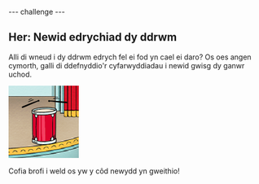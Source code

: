 --- challenge ---
## Her: Newid edrychiad dy ddrwm
Alli di wneud i dy ddrwm edrych fel ei fod yn cael ei daro?  Os oes angen cymorth, galli di ddefnyddio'r cyfarwyddiadau i newid gwisg dy ganwr uchod.

![screenshot](images/band-drum-final.png)

Cofia brofi i weld os yw y côd newydd yn gweithio!
